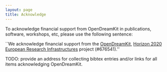 ```yaml
---
layout: page
title: Acknowledge
---
```


To acknowledge financial support from OpenDreamKit in publications,
software, workshops, etc, please use the following sentence:

``We acknowledge financial support from the
[OpenDreamKit](http://opendreamkit.org/),
[Horizon 2020](https://ec.europa.eu/programmes/horizon2020/)
[European Research Infrastructures](https://ec.europa.eu/programmes/horizon2020/en/h2020-section/european-research-infrastructures-including-e-infrastructures)
project (#676541).''

TODO: provide an address for collecting bibtex entries and/or links
for all items acknowledging OpenDreamKit.
